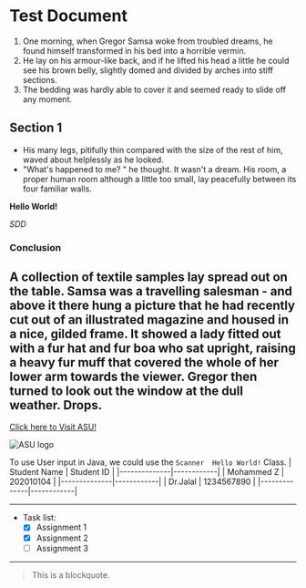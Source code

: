 # Test Document   


1. One morning, when Gregor Samsa woke from troubled dreams, he found himself transformed in his bed into a horrible vermin.
2. He lay on his armour-like back, and if he lifted his head a little he could see his brown belly, slightly domed and divided by arches into stiff sections.
3. The bedding was hardly able to cover it and seemed ready to slide off any moment.

## Section 1


- His many legs, pitifully thin compared with the size of the rest of him, waved about helplessly as he looked.
- "What's happened to me? " he thought. It wasn't a dream. His room, a proper human room although a little too small, lay peacefully between its four familiar walls.


**Hello World!** 


_SDD_

### Conclusion


A collection of textile samples lay spread out on the table. 
Samsa was a travelling salesman - and above it there hung a picture that he had recently cut out of an illustrated magazine and housed in a nice, gilded frame. 
It showed a lady fitted out with a fur hat and fur boa who sat upright, raising a heavy fur muff that covered the whole of her lower arm towards the viewer.
Gregor then turned to look out the window at the dull weather. Drops.
------------------

[Click here to Visit ASU!](https://www.asu.edu.jo/ar/Pages/default.aspx)

![ASU logo](https://upload.wikimedia.org/wikipedia/ar/8/82/ASU_Jordan_logo.PNG)

To use User input in Java, we could use the ```Scanner  Hello World!``` Class.
| Student Name | Student ID |
|--------------|------------|
| Mohammed Z   | 202010104  |
|--------------|------------|
| Dr.Jalal     | 1234567890 |
|--------------|------------|

------------------
- Task list:
  - [x] Assignment 1
  - [x] Assignment 2
   - [ ] Assignment 3
------------------
  >This is a blockquote.

